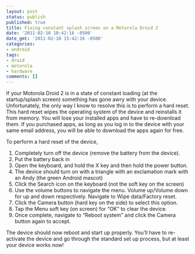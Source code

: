 ```yaml
---
layout: post
status: publish
published: true
title: Fixing constant splash screen on a Motorola Droid 2
date: '2011-02-10 10:42:16 -0500'
date_gmt: '2011-02-10 15:42:16 -0500'
categories:
- android
tags:
- droid
- motorola
- hardware
comments: []
---
```

If your Motorola Droid 2 is in a state of constant loading (at the startup/splash screen) something has gone awry with your device. Unfortunately, the only way I know to resolve this is to perform a hard reset. This hard reset wipes the operating system of the device and reinstalls it from memory. You will lose your installed apps and have to re-download them. If you purchased apps, as long as you log in to the device with your same email address, you will be able to download the apps again for free.

To perform a hard reset of the device,

1.  Completely turn off the device (remove the battery from the device).
2.  Put the battery back in
3.  Open the keyboard, and hold the X key and then hold the power button.
4.  The device should turn on with a triangle with an exclamation mark with an Andy (the green Android mascot)
5.  Click the Search icon on the keyboard (not the soft key on the screen)
6.  Use the volume buttons to navigate the menu. Volume up/Volume down for up and down respectively. Navigate to Wipe data/Factory reset.
7.  Click the Camera button (hard key on the side) to select this option.
8.  Tap the Menu soft key (on screen) for “OK” to clear the device.
9.  Once complete, navigate to “Reboot system” and click the Camera button again to accept.

The device should now reboot and start up properly. You’ll have to re-activate the device and go through the standard set up process, but at least your device works now!
